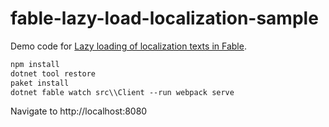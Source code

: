 # fable-lazy-load-localization-sample

Demo code for [Lazy loading of localization texts in Fable](https://gist.github.com/kerams/2b91d9d2a6c5ab17e14cd3964f5195ce).

```fsharp
npm install
dotnet tool restore
paket install
dotnet fable watch src\\Client --run webpack serve
```

Navigate to http://localhost:8080
